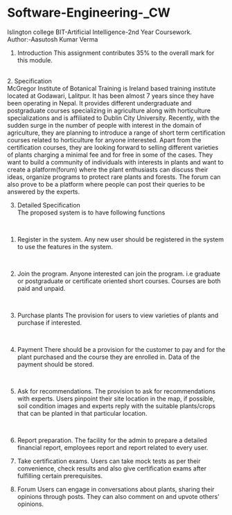 # Software-Engineering-_CW
Islington college BIT-Artificial Intelligence-2nd Year Coursework.
<br>
Author:-Aasutosh Kumar Verma
<br>

1. Introduction
This assignment contributes 35% to the overall mark for this module.
<br>
2. Specification
   <br>
McGregor Institute of Botanical Training is Ireland based training institute located
at Godawari, Lalitpur. It has been almost 7 years since they have been operating
in Nepal. It provides different undergraduate and postgraduate courses
specializing in agriculture along with horticulture specializations and is affiliated to
Dublin City University. Recently, with the sudden surge in the number of people
with interest in the domain of agriculture, they are planning to introduce a range of
short term certification courses related to horticulture for anyone interested.
Apart from the certification courses, they are looking forward to selling different
varieties of plants charging a minimal fee and for free in some of the cases. They
want to build a community of individuals with interests in plants and want to create
a platform(forum) where the plant enthusiasts can discuss their ideas, organize
programs to protect rare plants and forests. The forum can also prove to be a
platform where people can post their queries to be answered by the experts.

3. Detailed Specification
   <br>
The proposed system is to have following functions
<br>

1. Register in the system.
Any new user should be registered in the system to use the features in the
system.
<br>

2. Join the program.
Anyone interested can join the program. i.e graduate or postgraduate or
certificate oriented short courses. Courses are both paid and unpaid.
<br>

3. Purchase plants
The provision for users to view varieties of plants and purchase if interested.
<br>

4. Payment
There should be a provision for the customer to pay and for the plant
purchased and the course they are enrolled in. Data of the payment should
be stored.
<br>

5. Ask for recommendations.
The provision to ask for recommendations with experts. Users pinpoint their
site location in the map, if possible, soil condition images and experts reply
with the suitable plants/crops that can be planted in that particular location.
<br>

6. Report preparation.
The facility for the admin to prepare a detailed financial report, employees
report and report related to every user.

8. Take certification exams.
Users can take mock tests as per their convenience, check results and also
give certification exams after fulfilling certain prerequisites.

10. Forum
Users can engage in conversations about plants, sharing their opinions
through posts. They can also comment on and upvote others' opinions.

